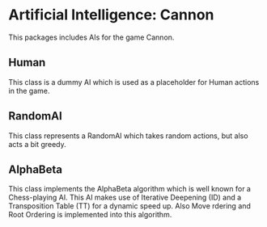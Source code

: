 # Artificial Intelligence: Cannon
This packages includes AIs for the game Cannon. 

## Human
This class is a dummy AI which is used as a placeholder for Human actions in the game.

## RandomAI
This class represents a RandomAI which takes random actions, but also acts a bit greedy.

## AlphaBeta
This class implements the AlphaBeta algorithm which is well known for a Chess-playing AI. This AI makes use of Iterative Deepening (ID) and a Transposition Table (TT) for a dynamic speed up. Also Move rdering and Root Ordering is implemented into this algorithm.